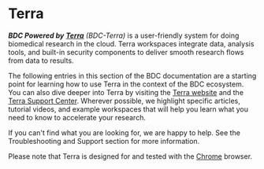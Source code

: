 # Terra

_**BDC Powered by**_ [_**Terra**_](https://terra.biodatacatalyst.nhlbi.nih.gov/) _(BDC-Terra)_ is a user-friendly system for doing biomedical research in the cloud. Terra workspaces integrate data, analysis tools, and built-in security components to deliver smooth research flows from data to results.

The following entries in this section of the BDC documentation are a starting point for learning how to use Terra in the context of the BDC ecosystem. You can also dive deeper into Terra by visiting the [Terra website](https://terra.bio/) and the [Terra Support Center](https://support.terra.bio/). Wherever possible, we highlight specific articles, tutorial videos, and example workspaces that will help you learn what you need to know to accelerate your research.&#x20;

If you can't find what you are looking for, we are happy to help. See the Troubleshooting and Support section for more information. &#x20;

Please note that Terra is designed for and tested with the [Chrome](https://www.google.com/chrome/) browser.
